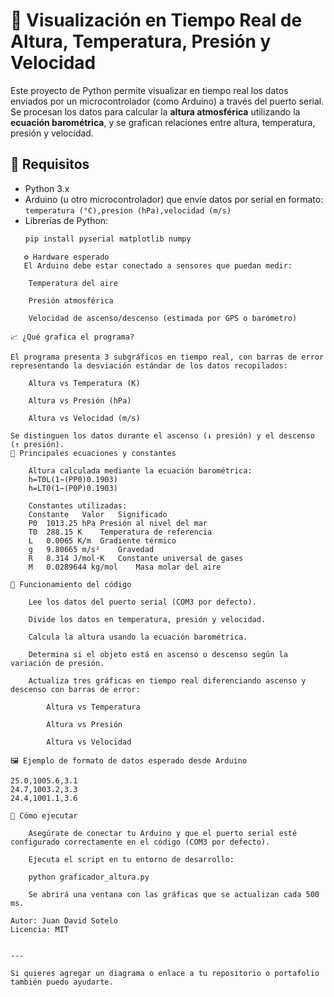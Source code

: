 # 📡 Visualización en Tiempo Real de Altura, Temperatura, Presión y Velocidad

Este proyecto de Python permite visualizar en tiempo real los datos enviados por un microcontrolador (como Arduino) a través del puerto serial. Se procesan los datos para calcular la **altura atmosférica** utilizando la **ecuación barométrica**, y se grafican relaciones entre altura, temperatura, presión y velocidad.

## 🔧 Requisitos

- Python 3.x
- Arduino (u otro microcontrolador) que envíe datos por serial en formato:  
  `temperatura (°C),presion (hPa),velocidad (m/s)`
- Librerías de Python:
  ```bash
  pip install pyserial matplotlib numpy

```
   ⚙️ Hardware esperado
   El Arduino debe estar conectado a sensores que puedan medir:

    Temperatura del aire

    Presión atmosférica

    Velocidad de ascenso/descenso (estimada por GPS o barómetro)

📈 ¿Qué grafica el programa?

El programa presenta 3 subgráficos en tiempo real, con barras de error representando la desviación estándar de los datos recopilados:

    Altura vs Temperatura (K)

    Altura vs Presión (hPa)

    Altura vs Velocidad (m/s)

Se distinguen los datos durante el ascenso (↓ presión) y el descenso (↑ presión).
🧠 Principales ecuaciones y constantes

    Altura calculada mediante la ecuación barométrica:
    h=T0L(1−(PP0)0.1903)
    h=LT0​​(1−(P0​P​)0.1903)

    Constantes utilizadas:
    Constante	Valor	Significado
    P0	1013.25 hPa	Presión al nivel del mar
    T0	288.15 K	Temperatura de referencia
    L	0.0065 K/m	Gradiente térmico
    g	9.80665 m/s²	Gravedad
    R	8.314 J/mol·K	Constante universal de gases
    M	0.0289644 kg/mol	Masa molar del aire

🔄 Funcionamiento del código

    Lee los datos del puerto serial (COM3 por defecto).

    Divide los datos en temperatura, presión y velocidad.

    Calcula la altura usando la ecuación barométrica.

    Determina si el objeto está en ascenso o descenso según la variación de presión.

    Actualiza tres gráficas en tiempo real diferenciando ascenso y descenso con barras de error:

        Altura vs Temperatura

        Altura vs Presión

        Altura vs Velocidad

🖼️ Ejemplo de formato de datos esperado desde Arduino

25.0,1005.6,3.1
24.7,1003.2,3.3
24.4,1001.1,3.6

🚀 Cómo ejecutar

    Asegúrate de conectar tu Arduino y que el puerto serial esté configurado correctamente en el código (COM3 por defecto).

    Ejecuta el script en tu entorno de desarrollo:

    python graficador_altura.py

    Se abrirá una ventana con las gráficas que se actualizan cada 500 ms.

Autor: Juan David Sotelo
Licencia: MIT


---

Si quieres agregar un diagrama o enlace a tu repositorio o portafolio también puedo ayudarte.